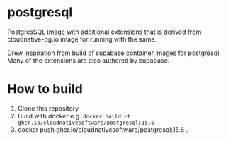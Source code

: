 # postgresql
PostgresSQL image with additional extensions that is derived from cloudnative-pg.io image for running with the same.

Drew inspiration from build of supabase container images for postgresql. Many of the extensions are also authored by supabase.

# How to build
1. Clone this repository
2. Build with docker e.g. ```docker build -t ghcr.io/cloudnativesoftware/postgresql:15.6 .```
3. docker push ghcr.io/cloudnativesoftware/postgresql:15.6 .